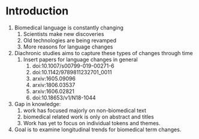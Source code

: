 # Introduction

1. Biomedical language is constantly changing
	1. Scientists make new discoveries
	2. Old technologies are being revamped
	3. More reasons for language changes
2. Diachronic studies aims to capture these types of changes through time
   1. Insert papers for language changes in general
      1. doi:10.1007/s00799-019-00271-6
      2. doi:10.1142/9789811232701_0011
      3. arxiv:1605.09096
      4. arxiv:1806.03537
      5. arxiv:1606.02821
      6. doi:10.18653/v1/N18-1044 
3. Gap in knowledge: 
	1. work has focused majorly on non-biomedical text
	2. biomedical related work is only on abstract and titles
	3. Work has yet to focus on individual tokens and themes.
4. Goal is to examine longitudinal trends for biomedical term changes.
